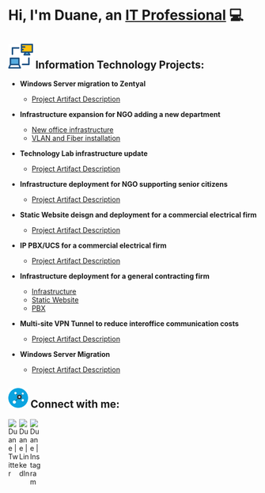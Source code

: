 # Hi, I'm Duane, an [IT Professional](https://www.linkedin.com/in/duane-george) :computer:
## <img width= "50px" src="assets/networking-monitor.svg" /> Information Technology Projects:
- **Windows Server migration to Zentyal**
  - [Project Artifact Description](https://github.com/duanewg/project-page)

- **Infrastructure expansion for NGO adding a new department**
    - [New office infrastructure](https://github.com/duanewg/project-page)
    - [VLAN and Fiber installation](https://github.com/duanewg/project-page)

- **Technology Lab infrastructure update**
    - [Project Artifact Description](https://github.com/duanewg/project-page)

- **Infrastructure deployment for NGO supporting senior citizens**
  - [Project Artifact Description](https://github.com/duanewg/project-page)

- **Static Website deisgn and deployment for a commercial electrical firm**
  - [Project Artifact Description](https://github.com/duanewg/project-page)

- **IP PBX/UCS for a commercial electrical firm**
  - [Project Artifact Description](https://github.com/duanewg/project-page)

- **Infrastructure deployment for a general contracting firm**
  - [Infrastructure](https://github.com/duanewg/project-page)
  - [Static Website](https://github.com/duanewg/project-page)
  - [PBX](https://github.com/duanewg/project-page)

- **Multi-site VPN Tunnel to reduce interoffice communication costs**
    - [Project Artifact Description](https://github.com/duanewg/project-page)

- **Windows Server Migration**
  - [Project Artifact Description](https://github.com/duanewg/project-page)

<h2> <img width="40px" src="assets/connect.svg" /> Connect with me:</h2>

[<img align="left" alt="Duane | Twitter" width="22px" src="https://skillicons.dev/icons?i=twitter" />][twitter]
[<img align="left" alt="Duane | LinkedIn" width="22px" src="https://skillicons.dev/icons?i=linkedin" />][linkedin]
[<img align="left" alt="Duane | Instagram" width="22px" src="https://skillicons.dev/icons?i=instagram" />][instagram]

[twitter]: https://twitter.com/duanegeorge
[instagram]: https://www.instagram.com/twinbrodarkdg
[linkedin]: https://linkedin.com/in/duane-george
